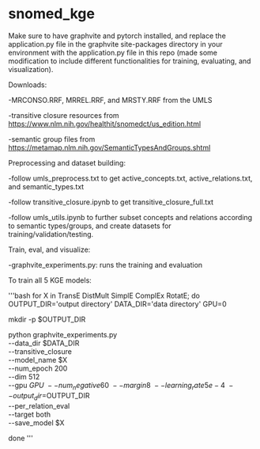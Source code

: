 # snomed_kge

Make sure to have graphvite and pytorch installed, and replace the application.py file in the graphvite site-packages directory in your environment with the application.py file in this repo (made some modification to include different functionalities for training, evaluating, and visualization).

Downloads:

-MRCONSO.RRF, MRREL.RRF, and MRSTY.RRF from the UMLS

-transitive closure resources from https://www.nlm.nih.gov/healthit/snomedct/us_edition.html

-semantic group files from https://metamap.nlm.nih.gov/SemanticTypesAndGroups.shtml

Preprocessing and dataset building:

-follow umls_preprocess.txt to get active_concepts.txt, active_relations.txt, and semantic_types.txt

-follow transitive_closure.ipynb to get transitive_closure_full.txt

-follow umls_utils.ipynb to further subset concepts and relations according to semantic types/groups, and create datasets for training/validation/testing.


Train, eval, and visualize:

-graphvite_experiments.py: runs the training and evaluation

To train all 5 KGE models:

'''bash
for X in TransE DistMult SimplE ComplEx RotatE; do
  OUTPUT_DIR='output directory'
  DATA_DIR='data directory'
  GPU=0

  mkdir -p $OUTPUT_DIR

  python graphvite_experiments.py \
    --data_dir $DATA_DIR \
    --transitive_closure \
    --model_name $X \
    --num_epoch 200 \
    --dim 512 \
    --gpu $GPU \
    --num_negative 60 \
    --margin 8 \
    --learning_rate 5e-4 \
	--output_dir=$OUTPUT_DIR \
    --per_relation_eval \
    --target both \
    --save_model $X
    
done
'''




